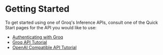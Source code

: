 # Getting Started

To get started using one of Groq's Inference APIs, consult one of the Quick Start pages for the API you would like to use:

* [Authenticating with Groq](authentication.md)
* [Groq API Tutorial](../md/tutorials/curl.groqapi.md)
* [OpenAI Compatible API Tutorial](../md/tutorials/curl.openai.md)
